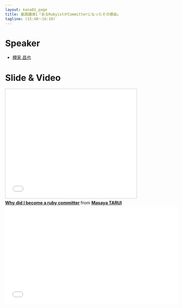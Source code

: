 ```yaml
---
layout: kana01_page
title: 基調講演1「あるRubyistがCommitterになったその理由」
tagline: (15:40〜16:10)
---
```


# Speaker
- [樽家 昌也](/kana01/profiles.html#taru)

# Slide & Video

<iframe src="//www.slideshare.net/slideshow/embed_code/43608456" width="425" height="355" frameborder="0" marginwidth="0" marginheight="0" scrolling="no" style="border:1px solid #CCC; border-width:1px; margin-bottom:5px; max-width: 100%;" allowfullscreen> </iframe> <div style="margin-bottom:5px"> <strong> <a href="//www.slideshare.net/tarui/why-did-i-become-a-ruby-committer-public" title="Why did I become a ruby committer" target="_blank">Why did I become a ruby committer</a> </strong> from <strong><a href="//www.slideshare.net/tarui" target="_blank">Masaya TARUI</a></strong> </div>

<iframe width="560" height="315" src="//www.youtube.com/embed/su2J9LhjLA8?list=PLFhrObr2eydttZ1vfU1IrkSJZIhYcJ6TA" frameborder="0" allowfullscreen></iframe>
